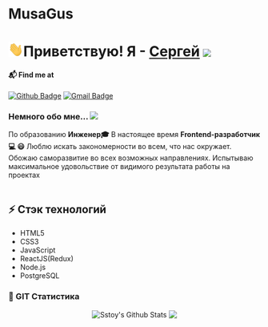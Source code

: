 # MusaGus

<h1> <img src="https://raw.githubusercontent.com/ABSphreak/ABSphreak/master/gifs/Hi.gif" width="30px">Приветствую! Я - <a href="https://github.com/Sstoy">Сергей</a> <img src="https://emojis.slackmojis.com/emojis/images/1531849430/4246/blob-sunglasses.gif?1531849430" width="30px"></h1>
</h1>

#### 📬 Find me at
[![Github Badge](https://img.shields.io/badge/-Github-black?style=flat-square&logo=github&link=https://github.com/Sstoy)](https://github.com/Sstoy/Sstoy) 
[![Gmail Badge](https://img.shields.io/badge/-Gmail-d14836?style=flat-square&logo=Gmail&logoColor=white&link=mailto:sstoyanov.dev@gmail.com)](mailto:sstoyanov.dev@gmail.com)


### Немного обо мне...  <img src="https://media.giphy.com/media/VgCDAzcKvsR6OM0uWg/giphy.gif" width="50"> 
По образованию **Инженер🎓** В настоящее время **Frontend-разработчик 💻 😃** Люблю искать закономерности во всем, что нас окружает. Обожаю саморазвитие во всех возможных направлениях. Испытываю максимальное удовольствие от видимого результата работы на проектах <br/><br/>




## ⚡️ Стэк технологий

- HTML5
- CSS3
- JavaScript
- ReactJS(Redux)
- Node.js
- PostgreSQL


### 🚀 GIT Статистика
<p align="center">
<img align="center" src="https://github-readme-stats.vercel.app/api?username=Sstoy&show_icons=true&line_height=21&theme=react" alt="Sstoy's Github Stats" />
<img align="center" src="https://github-readme-stats.vercel.app/api/top-langs/?username=Sstoy&theme=react&line_height=27&layout=compact" />
</p>
